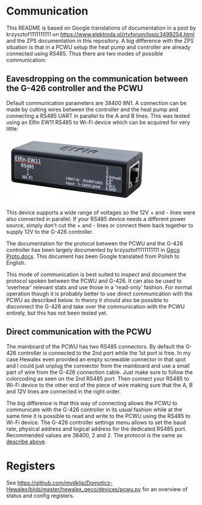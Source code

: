 # Communication
This README is based on Google translations of documentation in a post by krzysztof1111111111 on https://www.elektroda.pl/rtvforum/topic3499254.html and the ZPS documentation in this repository. A big difference with the ZPS situation is that in a PCWU setup the heat pump and controller are already connected using RS485. Thus there are two modes of possible communication:

## Eavesdropping on the communication between the G-426 controller and the PCWU
Default communication parameters are 38400 8N1. A connection can be made by cutting wires between the controller and the heat pump and connecting a RS485 UART in parallel to the A and B lines. This was tested using an Elfin EW11 RS485 to Wi-Fi device which can be acquired for very little:

![EW11](../EW11.jpeg)

This device supports a wide range of voltages so the 12V + and - lines were also connected in parallel. If your RS485 device needs a different power source, simply don't cut the + and - lines or connect them back together to supply 12V to the G-426 controller.

The documentation for the protocol between the PCWU and the G-426 controller has been largely documented by krzysztof1111111111 in [Geco Proto.docx](Geco%20Proto.docx). This document has been Google translated from Polish to English.

This mode of communication is best suited to inspect and document the protocol spoken between the PCWU and G-426. It can also be used to 'overhear' relevant stats and use those in a 'read-only' fashion. For normal operation though it is probably better to use direct communication with the PCWU as described below. In theory it should also be possible to disconnect the G-426 and take over the communication with the PCWU entirely, but this has not been tested yet.

## Direct communication with the PCWU
The mainboard of the PCWU has two RS485 connectors. By default the G-426 controller is connected to the 2nd port while the 1st port is free. In my case Hewalex even provided an empty screwable connector in that spot and I could just unplug the connector from the mainboard and use a small part of wire from the G-426 connection cable. Just make sure to follow the colorcoding as seen on the 2nd RS485 port. Then connect your RS485 to Wi-Fi device to the other end of the piece of wire making sure that the A, B and 12V lines are connected in the right order.

The big difference is that this way of connecting allows the PCWU to communicate with the G-426 controller in its usual fashion while at the same time it is possible to read and write to the PCWU using the RS485 to Wi-Fi device. The G-426 controller settings menu allows to set the baud rate, physical address and logical address for the dedicated RS485 port. Recommended values are 38400, 2 and 2. The protocol is the same as [describe above](Geco%20Proto.docx).

# Registers
See https://github.com/mvdklip/Domoticz-Hewalex/blob/master/hewalex_geco/devices/pcwu.py for an overview of status and config registers.
